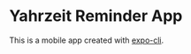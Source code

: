 # Yahrzeit Reminder App

This is a mobile app created with [expo-cli][expo].

[expo]: https://expo.io/learn
